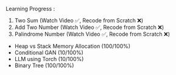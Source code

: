 Learning Progress :
1. Two Sum (Watch Video ✅, Recode from Scratch ❌)
2. Add Two Number (Watch Video ✅, Recode from Scratch ❌)
9. Palindrome Number (Watch Video ✅, Recode from Scratch ❌)

- Heap vs Stack Memory Allocation (100/100%)
- Conditional GAN (10/100%)
- LLM using Torch (10/100%)
- Binary Tree (100/100%)

